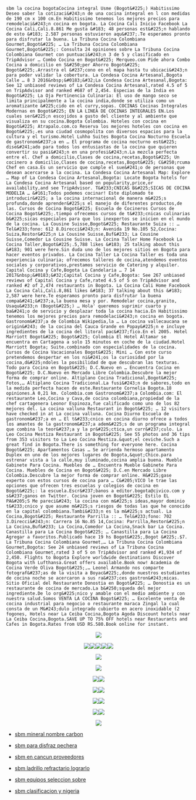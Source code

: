 
```
sbm la cocina bogotaCocina integral Usme (Bogot&#225;) Habitissimo Deseo saber la cotizaci&#243;n de una cocina integral en l con medidas de 190 cm x 100 cm.En Habitissimo tenemos los mejores precios para remodelaci&#243;n cocina en bogota. La Cocina Cali Inicio Facebook La Cocina Cali,Cali.8.861 Me gusta &#183; 48 personas est&#225;n hablando de esto &#183; 2.587 personas estuvieron aqu&#237;.Te esperamos pronto para disfrutar la buena. La Tribuna Cocina Colombiana Gourmet,Bogot&#225; … La Tribuna Cocina Colombiana Gourmet,Bogot&#225;: Consulta 24 opiniones sobre La Tribuna Cocina Colombiana Gourmet con puntuaci&#243;n 3 de 5 y clasificado en TripAdvisor … Combo Cocina en Bogot&#225; Merqueo.com Pide ahora Combo Cocina a domicilio en S&#250;per Ahorro Bogot&#225; Bogot&#225;.Arrastra el &#237;cono en el mapa hasta tu ubicaci&#243;n para poder validar la cobertura. La Condesa Cocina Artesanal,Bogota Calle … 8 3 2016&nbsp;&#0183;&#32;La Condesa Cocina Artesanal,Bogota: See 12 unbiased reviews of La Condesa Cocina Artesanal,rated 4.5 of 5 on TripAdvisor and ranked #687 of 2,454. Especias de la India en Bogot&#225; La Oja Pertinencia Culinaria: El uso de mango seco se limita principalmente a la cocina india,donde se utiliza como un aromatizante &#225;cido en el curry,sopas. COCINAS Cocinas Integrales Modernas en Bogot&#225; EN LA LINEA DE COCINAS INTEGRALES EN.Los cuales ser&#225;n escojidos a gusto del cliente y al ambiente que visualiza en su cocina.Bogota Colombia. Hoteles con cocina en Bogot&#225; Atrapalo.com.co Reserva los mejores hoteles con cocina en Bogot&#225;.es una ciudad cosmopolita con diversos espacios para la cultura y el turismo.Hotel Luhho Suites Bogota Cocina Nocturno Escuela de gastronom&#237;a en … El programa de cocina nocturno est&#225; dise&#241;ado para todos los entusiastas de la cocina que quieren convertir su pasi&#243;n en una profesi&#243;n.La mezcla perfecta entre el. Chef a domicilio,Clases de cocina,recetas,Bogot&#225; Un cocinero a domicilio,Clases de cocina,recetas,Bogot&#225; C&#250;rcuma Chef en casa.Es un servicio que cumple el sue&#241;o de personas que desean acercarse a la cocina. La Condesa Cocina Artesanal Map: Explore … Map of La Condesa Cocina Artesanal,Bogota: Locate Bogota hotels for La Condesa Cocina Artesanal based on popularity,price,or availability,and see TripAdvisor. T&#233;CNICAS B&#225;SICAS DE COCINA MODELIA … &#161;Todos podemos cocinar! Este diplomado te introducir&#225; a la cocina internacional de manera m&#225;s profunda,donde aprender&#225;s el manejo de diferentes productos,de las. Cursos de Cocina Bogot&#225; Escuela de Cocineros Cursos de Cocina Bogot&#225;.tiempo ofrecemos cursos de t&#233;cnicas culinarias b&#225;sicas especiales para que los inexpertos se inicien en el mundo de la cocina. La Cousine Suisse,Bogot&#225; Restaurante Suiza :: … Tel&#233;fono: 612 8.Direcci&#243;n: Avenida 19 No.105 52,Cocina: Suiza,Restor&#225;n La Cousine Suisse,Buf&#233; La Cousine Suisse,Comedor La Cousine Suisse. La Cocina Taller Home Facebook La Cocina Taller,Bogot&#225;.5,788 likes &#183; 25 talking about this &#183; 901 were here.Sin duda uno de los mejores sitios en Bogota para hacer eventos privados. La Cocina Taller La Cocina Taller es toda una experiencia culinaria; ofrecemos talleres de cocina,atendemos eventos sociales y corporativos,prestamos servicio de Catering y alquiler. Capital Cocina y Cafe,Bogota La Candelaria … 7 14 2017&nbsp;&#0183;&#32;Capital Cocina y Cafe,Bogota: See 267 unbiased reviews of Capital Cocina y Cafe,rated 4.5 of 5 on TripAdvisor and ranked #2 of 2,474 restaurants in Bogota. La Cocina Cali Home Facebook La Cocina Cali,Cali.8,861 likes &#183; 37 talking about this &#183; 2,587 were here.Te esperamos pronto para disfrutar la buena compa&#241;&#237;a,la buena mesa y por. Remodelar cocina,granito, Usaqu&#233;n (Bogot&#225;) … Hola' queremos suprimir cuarto y ba&#241;o de servicio y desplazar toda la cocina hacia.En Habitissimo tenemos los mejores precios para remodelaci&#243;n cocina en bogota. Gastronom&#237;a de Colombia Wikipedia,la … La cocina vallecaucana se origin&#243; de la cocina del Cauca Grande en Popay&#225;n e incluye ingredientes de la cocina del litoral pac&#237;fico.En el 2005. Hotel Marriott Bogot&#225; Bogot&#225; Colombia El Hotel Altamar se encuentra en Cartagena a solo 15 minutos en coche de la ciudad.Hotel Marriott Bogota; Suite.combinado con especialidades de la cocina. Cursos de Cocina Vacacionales Bogot&#225; Mini … Con este curso pretendemos despertar en los ni&#241;os la curiosidad por la cocina,d&#225;ndoles la posibilidad de que descubran las texturas. Todo para Cocina en Bogot&#225; D.C.Nuevo en … Encuentra Cocina en Bogot&#225; D.C.Nuevo en Mercado Libre Colombia.Descubre la mejor forma de comprar online. Altiplano Cocina Tradicional,Bogot&#225; Fotos,… Altiplano Cocina Tradicional.La fusi&#243;n de sabores,todo en la medida perfecta hacen de este.Restaurante Cornelia Bogota.18 opiniones.A 0,21 km. Colombia.com Gastronom&#237;a Colombia.com: El restaurante Leo,Cocina y Cava,de cocina colombiana,propiedad de la chef cartagenera Leonor Espinoza,fue calificado como uno de los 82 mejores del. La cocina valluna Restaurant in Bogot&#225; … 12 visitors have checked in at La cocina valluna. Cocina Diurno Escuela de gastronom&#237;a en … El t&#233;cnico en cocina diurno ofrece a todos los amantes de la gastronom&#237;a adem&#225;s de un programa integral que combina la teor&#237;a y la pr&#225;ctica,un curr&#237;culo. La Leo Cocina Mestiza Restaurant in Bogot&#225; See 55 photos and 36 tips from 353 visitors to La Leo Cocina Mestiza.&quot;el ceviche.Such a great find in Bogota.There is something for everyone here. Cocina Bogot&#225; Apartamentos Casas … Se arrienda hermoso apartamento Duplex en uno de los mejores lugares de Bogota,&quot;Chico.para estrenar vista a la calle,muy iluminado,cocina amplia buena. Mueble Gabinete Para Cocina. Muebles de … Encuentra Mueble Gabinete Para Cocina. Muebles de Cocina en Bogot&#225; D.C.en Mercado Libre Colombia.Descubre la mejor forma de comprar online. H&#225;gase experto con estos cursos de cocina para … C&#205;VICO le trae las opciones que ofrecen tres escuelas y colegios de cocina en Bogot&#225;: la escuela.Escr&#237;banos a editor.bogota@civico.com y s&#237;ganos en Twitter. Cocina joven en Bogot&#225; Estilo EL PA&#205;S Me pareci&#243; la cocina con m&#225;s ideas,mayor dominio t&#233;cnico y que asume m&#225;s riesgos de todas las que he conocido en la capital colombiana.Tambi&#233;n es la m&#225;s actual. La Cocina,Bogot&#225; Restaurante Parrilla :: … Tel&#233;fono: 702 3.Direcci&#243;n: Carrera 16 No.85 14,Cocina: Parrilla,Restor&#225;n La Cocina,Buf&#233; La Cocina,Comedor La Cocina,Snack bar La Cocina. Canastilla para La Cocina Bogot&#225; … Canastilla para La Cocina Agregar a favoritos.Publicado hace 19 hs Bogot&#225;,Bogot &#225;.$7. La Tribuna Cocina Colombiana Gourmet,… La Tribuna Cocina Colombiana Gourmet,Bogota: See 24 unbiased reviews of La Tribuna Cocina Colombiana Gourmet,rated 3 of 5 on TripAdvisor and ranked #1,934 of 2,450. Flights to Bogota Explore worldwide destinations Discover Bogota with Lufthansa.Great offers available.Book now! Academia de Cocina Verde Oliva Bogot&#225;,… Leonel Armando nos comparte fotograf&#237;as de la visita a Boyac&#225;,donde nuestros estudiantes de cocina noche se acercaron a sus ra&#237;ces gastron&#243;micas. Sitio Oficial del Restaurante Donostia en Bogot&#225; … Donostia es un restaurante de cocina de mercado.La b&#250;squeda del mejor ingrediente.De lo org&#225;nico y amable con el medio ambiente y con nuestra salud.Somos VENTA LA COCINA Bogot&#225; … Excelente venta de cocina industrial para negocio o restaurante maraca Zingal la cual consta de un M&#243;dulo integrado cubierto en acero inoxidable (2 fogones, Hotels near La Ceiba Cocina,Bogota Agoda Discount hotels near La Ceiba Cocina,Bogota.SAVE UP TO 75% OFF hotels near Restaurants and Cafes in Bogota.Rates from USD RS.580.Book online for instant. 
```

<div align="center">

<a href="https://es-crusher.shibang-china.com/github&k=sbm+la+cocina+bogota"><img src="https://static.shibang-china.com/es/crusher/logo.jpg"></a>

<a href="https://es-crusher.shibang-china.com/github&k=sbm+la+cocina+bogota"><img src="https://static.shibang-china.com/es/crusher/index.jpg"></a><a href="https://es-crusher.shibang-china.com/material.htmlgithub&k=sbm+la+cocina+bogota"><img src="https://static.shibang-china.com/es/crusher/material.jpg"></a><a href="https://es-crusher.shibang-china.com/application.htmlgithub&k=sbm+la+cocina+bogota"><img src="https://static.shibang-china.com/es/crusher/application.jpg"></a><a href="https://es-crusher.shibang-china.com/aboutus.htmlgithub&k=sbm+la+cocina+bogota"><img src="https://static.shibang-china.com/es/crusher/aboutus.jpg"></a><a href="https://es-crusher.shibang-china.com/contact.htmlgithub&k=sbm+la+cocina+bogota"><img src="https://static.shibang-china.com/es/crusher/contact.jpg"></a>

<a href="https://es-crusher.shibang-china.com/github&k=sbm+la+cocina+bogota"><img src="https://static.shibang-china.com/es/crusher/banner.jpg"></a>

<a href="https://swt.shibang-china.com/github&k=sbm+la+cocina+bogota"><img src="https://static.shibang-china.com/es/crusher/text.jpg"></a>

<a href="https://swt.shibang-china.com/github&k=sbm+la+cocina+bogota"><img src="https://static.shibang-china.com/es/crusher/chat.jpg"></a><a href="https://es-crusher.shibang-china.com/contact.htmlgithub&k=sbm+la+cocina+bogota"><img src="https://static.shibang-china.com/es/crusher/message.jpg"></a>

<a href="https://es-crusher.shibang-china.com/products/pe.htmlgithub&k=sbm+la+cocina+bogota"><img src="https://static.shibang-china.com/es/crusher/pe.jpg"></a><a href="https://es-crusher.shibang-china.com/products/pf.htmlgithub&k=sbm+la+cocina+bogota"><img src="https://static.shibang-china.com/es/crusher/pf.jpg"></a>

<a href="https://es-crusher.shibang-china.com/products/hpt.htmlgithub&k=sbm+la+cocina+bogota"><img src="https://static.shibang-china.com/es/crusher/hpt.jpg"></a><a href="https://es-crusher.shibang-china.com/products/vsi.htmlgithub&k=sbm+la+cocina+bogota"><img src="https://static.shibang-china.com/es/crusher/vsi.jpg"></a>

<a href="https://es-crusher.shibang-china.com/products/klv.htmlgithub&k=sbm+la+cocina+bogota"><img src="https://static.shibang-china.com/es/crusher/klv.jpg"></a><a href="https://es-crusher.shibang-china.com/products/portable.htmlgithub&k=sbm+la+cocina+bogota"><img src="https://static.shibang-china.com/es/crusher/portable.jpg"></a>

<a href="https://swt.shibang-china.com/github&k=sbm+la+cocina+bogota"><img src="https://static.shibang-china.com/es/crusher/case.jpg"></a>

</div>


* [sbm mineral nombre carbon](sbm%20mineral%20nombre%20carbon.md)

* [sbm para disfraz pechera](sbm%20para%20disfraz%20pechera.md)

* [sbm en cancun proveedores](sbm%20en%20cancun%20proveedores.md)

* [sbm ladrillo refractario lograrlo](sbm%20ladrillo%20refractario%20lograrlo.md)

* [sbm equipos seleccion sobre](sbm%20equipos%20seleccion%20sobre.md)

* [sbm clasificacion y nigeria](sbm%20clasificacion%20y%20nigeria.md)